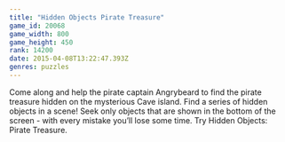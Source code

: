```yaml
---
title: "Hidden Objects Pirate Treasure"
game_id: 20068
game_width: 800
game_height: 450
rank: 14200
date: 2015-04-08T13:22:47.393Z
genres: puzzles
---
```

Come along and help the pirate captain Angrybeard to find the pirate treasure hidden on the mysterious Cave island. Find a series of hidden objects in a scene! Seek only objects that are shown in the bottom of the screen - with every mistake you’ll lose some time. Try Hidden Objects: Pirate Treasure.